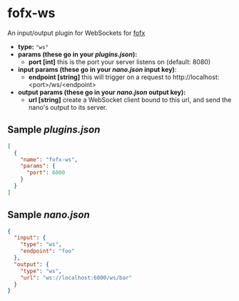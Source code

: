 # fofx-ws

An input/output plugin for WebSockets for [fofx](https://github.com/functzia/fofx)

- **type:** `"ws"`
- **params (these go in your _plugins.json_):**
  - **port [int]** this is the port your server listens on (default: 8080)
- **input params (these go in your _nano.json_ input key)**:
  - **endpoint [string]** this will trigger on a request to http://localhost:\<port\>/ws/\<endpoint\>
- **output params (these go in your _nano.json_ output key):**
  - **url [string]** create a WebSocket client bound to this url, and send the nano's output to its server.

## Sample _plugins.json_

```json
[
  {
    "name": "fofx-ws",
    "params": {
      "port": 6000
    }
  }
]
```

## Sample _nano.json_

```json
{
  "input": {
    "type": "ws",
    "endpoint": "foo"
  },
  "output": {
    "type": "ws",
    "url": "ws://localhost:6000/ws/bar"
  }
}
```
